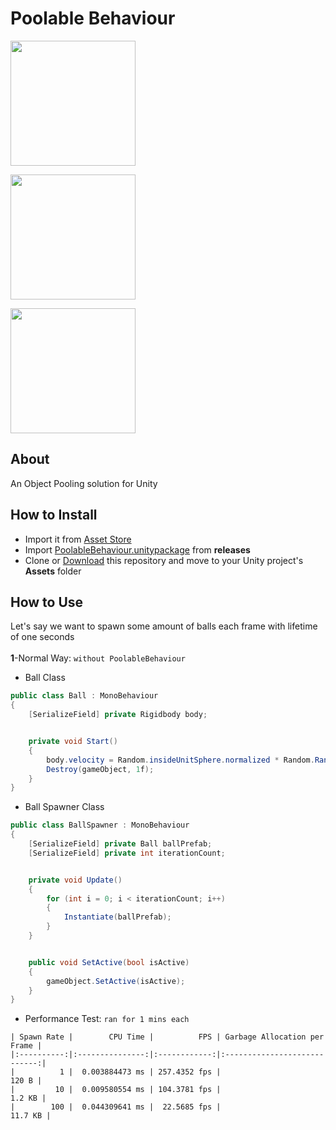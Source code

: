 # Poolable Behaviour

[<img src="https://makaka.org/wp-content/uploads/2022/02/new-unity-asset-store-badge-full.png" width="200" />][assetstore]

[<img src="https://images.squarespace-cdn.com/content/v1/5bbc502865019fe7b132cdc0/1619022573920-HXS3VG6DNLBH6NYX2963/discord-button.png" width="200" />][discord]

[<img src="https://cdn.buymeacoffee.com/buttons/v2/default-yellow.png" width="200" />][coffee]

[assetstore]: https://assetstore.unity.com/
[discord]: https://discord.gg/mKG9vkyEDX
[coffee]: https://www.buymeacoffee.com/emreberat
[releases]: https://github.com/EmreBeratKR/PoolableBehaviour/releases
[download]: https://github.com/EmreBeratKR/PoolableBehaviour/releases

## About

An Object Pooling solution for Unity

## How to Install

- Import it from [Asset Store][assetstore]
- Import [PoolableBehaviour.unitypackage][releases] from **releases**
- Clone or [Download][download] this repository and move to your Unity project's **Assets** folder

## How to Use

Let's say we want to spawn some amount of balls each frame with lifetime of one seconds
<br><br>
**1**-Normal Way: ```without PoolableBehaviour```

- Ball Class
```cs
public class Ball : MonoBehaviour
{
    [SerializeField] private Rigidbody body;


    private void Start()
    {
        body.velocity = Random.insideUnitSphere.normalized * Random.Range(10f, 30f);
        Destroy(gameObject, 1f);
    }
}
```

- Ball Spawner Class
```cs
public class BallSpawner : MonoBehaviour
{
    [SerializeField] private Ball ballPrefab;
    [SerializeField] private int iterationCount;


    private void Update()
    {
        for (int i = 0; i < iterationCount; i++)
        {
            Instantiate(ballPrefab);
        }
    }


    public void SetActive(bool isActive)
    {
        gameObject.SetActive(isActive);
    }
}
```
- Performance Test: ```ran for 1 mins each```
```
| Spawn Rate |        CPU Time |          FPS | Garbage Allocation per Frame |
|:----------:|:---------------:|:------------:|:----------------------------:|
|          1 |  0.003884473 ms | 257.4352 fps |                        120 B |
|         10 |  0.009580554 ms | 104.3781 fps |                       1.2 KB |
|        100 |  0.044309641 ms |  22.5685 fps |                      11.7 KB |
```
